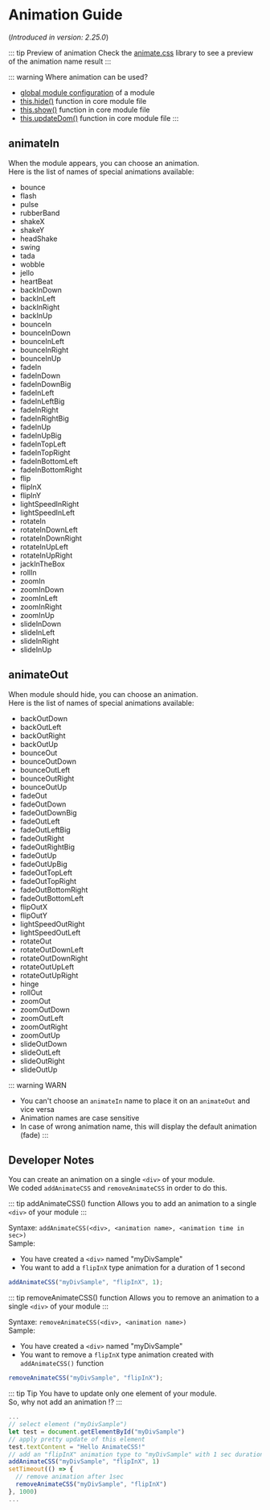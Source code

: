 # Animation Guide

(_Introduced in version: 2.25.0_)

::: tip Preview of animation 
Check the [animate.css](https://animate.style/) library to see a preview of the animation name result 
:::

::: warning Where animation can be used?

- [global module configuration](configuration.md#animated) of a module
- [this.hide()](/development/core-module-file.md#this-hide-speed-callback-options)
  function in core module file
- [this.show()](/development/core-module-file.md#this-show-speed-callback-options)
  function in core module file
- [this.updateDom()](/development/core-module-file.md#this-updatedom-speed-options)
  function in core module file 
:::

## animateIn

When the module appears, you can choose an animation.<br> Here is the list of
names of special animations available:

- bounce
- flash
- pulse
- rubberBand
- shakeX
- shakeY
- headShake
- swing
- tada
- wobble
- jello
- heartBeat
- backInDown
- backInLeft
- backInRight
- backInUp
- bounceIn
- bounceInDown
- bounceInLeft
- bounceInRight
- bounceInUp
- fadeIn
- fadeInDown
- fadeInDownBig
- fadeInLeft
- fadeInLeftBig
- fadeInRight
- fadeInRightBig
- fadeInUp
- fadeInUpBig
- fadeInTopLeft
- fadeInTopRight
- fadeInBottomLeft
- fadeInBottomRight
- flip
- flipInX
- flipInY
- lightSpeedInRight
- lightSpeedInLeft
- rotateIn
- rotateInDownLeft
- rotateInDownRight
- rotateInUpLeft
- rotateInUpRight
- jackInTheBox
- rollIn
- zoomIn
- zoomInDown
- zoomInLeft
- zoomInRight
- zoomInUp
- slideInDown
- slideInLeft
- slideInRight
- slideInUp

## animateOut

When module should hide, you can choose an animation.<br> Here is the list of
names of special animations available:

- backOutDown
- backOutLeft
- backOutRight
- backOutUp
- bounceOut
- bounceOutDown
- bounceOutLeft
- bounceOutRight
- bounceOutUp
- fadeOut
- fadeOutDown
- fadeOutDownBig
- fadeOutLeft
- fadeOutLeftBig
- fadeOutRight
- fadeOutRightBig
- fadeOutUp
- fadeOutUpBig
- fadeOutTopLeft
- fadeOutTopRight
- fadeOutBottomRight
- fadeOutBottomLeft
- flipOutX
- flipOutY
- lightSpeedOutRight
- lightSpeedOutLeft
- rotateOut
- rotateOutDownLeft
- rotateOutDownRight
- rotateOutUpLeft
- rotateOutUpRight
- hinge
- rollOut
- zoomOut
- zoomOutDown
- zoomOutLeft
- zoomOutRight
- zoomOutUp
- slideOutDown
- slideOutLeft
- slideOutRight
- slideOutUp

::: warning WARN

- You can't choose an `animateIn` name to place it on an `animateOut` and vice
  versa
- Animation names are case sensitive
- In case of wrong animation name, this will display the default animation (fade)
:::

## Developer Notes

You can create an animation on a single `<div>` of your module.<br> We coded
`addAnimateCSS` and `removeAnimateCSS` in order to do this.

::: tip addAnimateCSS() function
Allows you to add an animation to a single `<div>` of your module
:::

Syntaxe: `addAnimateCSS(<div>, <animation name>, <animation time in sec>)` <br>
Sample:

- You have created a `<div>` named "myDivSample"
- You want to add a `flipInX` type animation for a duration of 1 second

```javascript
addAnimateCSS("myDivSample", "flipInX", 1);
```

::: tip removeAnimateCSS() function
Allows you to remove an animation to a single `<div>` of your module
:::

Syntaxe: `removeAnimateCSS(<div>, <animation name>)` <br>
Sample:

- You have created a `<div>` named "myDivSample"
- You want to remove a `flipInX` type animation created with `addAnimateCSS()`
  function

```javascript
removeAnimateCSS("myDivSample", "flipInX");
```

::: tip Tip
You have to update only one element of your module.<br> So, why not add an
animation !?
:::

```javascript
...
// select element ("myDivSample")
let test = document.getElementById("myDivSample")
// apply pretty update of this element
test.textContent = "Hello AnimateCSS!"
// add an "flipInX" animation type to "myDivSample" with 1 sec duration
addAnimateCSS("myDivSample", "flipInX", 1)
setTimeout(() => {
  // remove animation after 1sec
  removeAnimateCSS("myDivSample", "flipInX")
}, 1000)
...
```
